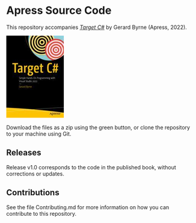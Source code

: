 # Apress Source Code

This repository accompanies [*Target C#*](https://link.springer.com/book/10.1007/978-1-4842-8619-7) by Gerard Byrne (Apress, 2022).

[comment]: #cover
![Cover image](978-1-4842-8618-0.jpg)

Download the files as a zip using the green button, or clone the repository to your machine using Git.

## Releases

Release v1.0 corresponds to the code in the published book, without corrections or updates.

## Contributions

See the file Contributing.md for more information on how you can contribute to this repository.